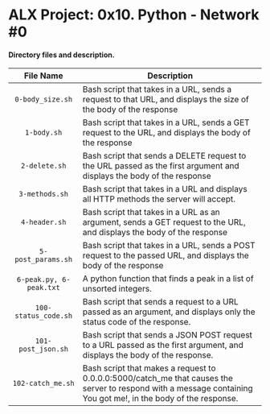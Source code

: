 # ALX Project: 0x10. Python - Network #0
#### Directory files and description.
|File Name  |Description  |
|:-----------:|----------------------|
| `0-body_size.sh` |Bash script that takes in a URL, sends a request to that URL, and displays the size of the body of the response|
| `1-body.sh` |Bash script that takes in a URL, sends a GET request to the URL, and displays the body of the response|
| `2-delete.sh` |Bash script that sends a DELETE request to the URL passed as the first argument and displays the body of the response|
| `3-methods.sh` |Bash script that takes in a URL and displays all HTTP methods the server will accept.|
| `4-header.sh` |Bash script that takes in a URL as an argument, sends a GET request to the URL, and displays the body of the response|
| `5-post_params.sh` |Bash script that takes in a URL, sends a POST request to the passed URL, and displays the body of the response|
| `6-peak.py, 6-peak.txt` |A python function that finds a peak in a list of unsorted integers.|
| `100-status_code.sh` | Bash script that sends a request to a URL passed as an argument, and displays only the status code of the response.|
| `101-post_json.sh` | Bash script that sends a JSON POST request to a URL passed as the first argument, and displays the body of the response.|
| `102-catch_me.sh` |Bash script that makes a request to 0.0.0.0:5000/catch_me that causes the server to respond with a message containing You got me!, in the body of the response.|
